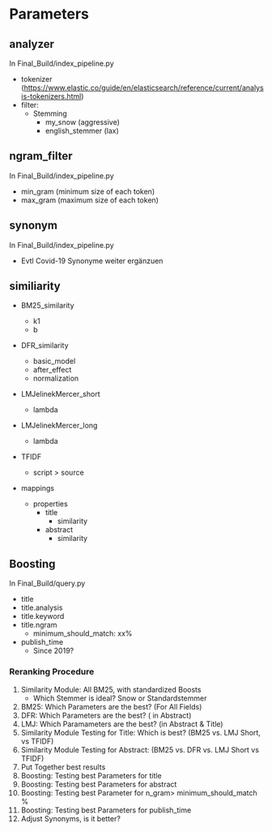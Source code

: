 # Parameters

## analyzer
In Final_Build/index_pipeline.py
- tokenizer (https://www.elastic.co/guide/en/elasticsearch/reference/current/analysis-tokenizers.html)
- filter:
    - Stemming
        - my_snow (aggressive)
        - english_stemmer (lax)

## ngram_filter
In Final_Build/index_pipeline.py
- min_gram (minimum size of each token)
- max_gram (maximum size of each token)

## synonym
In Final_Build/index_pipeline.py
- Evtl Covid-19 Synonyme weiter ergänzuen

## similiarity
- BM25_similarity
    - k1
    - b
- DFR_similarity
    - basic_model
    - after_effect
    - normalization
- LMJelinekMercer_short
    - lambda
- LMJelinekMercer_long
    - lambda
- TFIDF
    - script > source 

- mappings
    - properties
        - title
            - similarity
        - abstract
            - similarity

## Boosting
In Final_Build/query.py
- title
- title.analysis
- title.keyword
- title.ngram
    - minimum_should_match: xx%
- publish_time
    - Since 2019?

### Reranking Procedure
1. Similarity Module: All BM25, with standardized Boosts
    - Which Stemmer is ideal? Snow or Standardstemmer
2. BM25: Which Parameters are the best? (For All Fields)
3. DFR: Which Parameters are the best? ( in Abstract)
4. LMJ: Which Paramameters are the best? (in Abstract & Title)
5. Similarity Module Testing for Title: Which is best? (BM25 vs. LMJ Short, vs TFIDF)
6. Similarity Module Testing for Abstract: (BM25 vs. DFR vs. LMJ Short vs TFIDF)
7. Put Together best results
8. Boosting: Testing best Parameters for title
10. Boosting: Testing best Parameters for abstract
11. Boosting: Testing best Parameter for n_gram> minimum_should_match %
12. Boosting: Testing best Parameters for publish_time
13. Adjust Synonyms, is it better?